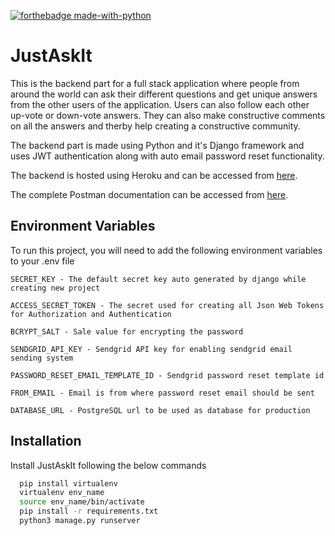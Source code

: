 
[![forthebadge made-with-python](http://ForTheBadge.com/images/badges/made-with-python.svg)](https://www.python.org/)
# JustAskIt

This is the backend part for a full stack application where people from around the world can ask their different questions and get unique answers from the other users of the application. Users can also follow each other up-vote or down-vote answers. They can also make constructive comments on all the answers and therby help creating a constructive community.

The backend part is made using Python and it's Django framework and uses JWT authentication along with auto email password reset functionality.

The backend is hosted using Heroku and can be accessed from [here](https://justaskit.herokuapp.com/).

The complete Postman documentation can be accessed from [here](https://documenter.getpostman.com/view/14121536/UVJWqKYy).


## Environment Variables

To run this project, you will need to add the following environment variables to your .env file

`SECRET_KEY - The default secret key auto generated by django while creating new project`

`ACCESS_SECRET_TOKEN - The secret used for creating all Json Web Tokens for Authorization and Authentication`

`BCRYPT_SALT - Sale value for encrypting the password`

`SENDGRID_API_KEY - Sendgrid API key for enabling sendgrid email sending system`

`PASSWORD_RESET_EMAIL_TEMPLATE_ID - Sendgrid password reset template id`

`FROM_EMAIL - Email is from where password reset email should be sent`

`DATABASE_URL - PostgreSQL url to be used as database for production`
## Installation

Install JustAskIt following the below commands

```bash
  pip install virtualenv
  virtualenv env_name
  source env_name/bin/activate
  pip install -r requirements.txt
  python3 manage.py runserver
```
    